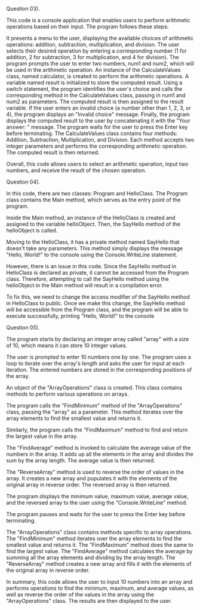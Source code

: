 
Question 03).

This code is a console application that enables users to perform arithmetic operations based on their input. The program follows these steps:

It presents a menu to the user, displaying the available choices of arithmetic operations: addition, subtraction, multiplication, and division.
The user selects their desired operation by entering a corresponding number (1 for addition, 2 for subtraction, 3 for multiplication, and 4 for division).
The program prompts the user to enter two numbers, num1 and num2, which will be used in the arithmetic operation.
An instance of the CalculateValues class, named calculator, is created to perform the arithmetic operations.
A variable named result is initialized to store the computed result.
Using a switch statement, the program identifies the user's choice and calls the corresponding method in the CalculateValues class, passing in num1 and num2 as parameters. The computed result is then assigned to the result variable.
If the user enters an invalid choice (a number other than 1, 2, 3, or 4), the program displays an "Invalid choice" message.
Finally, the program displays the computed result to the user by concatenating it with the "Your answer: " message.
The program waits for the user to press the Enter key before terminating.
The CalculateValues class contains four methods: Addition, Subtraction, Multiplication, and Division. Each method accepts two integer parameters and performs the corresponding arithmetic operation. The computed result is then returned.

Overall, this code allows users to select an arithmetic operation, input two numbers, and receive the result of the chosen operation.


Question 04).

In this code, there are two classes: Program and HelloClass. The Program class contains the Main method, which serves as the entry point of the program.

Inside the Main method, an instance of the HelloClass is created and assigned to the variable helloObject. Then, the SayHello method of the helloObject is called.

Moving to the HelloClass, it has a private method named SayHello that doesn't take any parameters. This method simply displays the message "Hello, World!" to the console using the Console.WriteLine statement.

However, there is an issue in this code. Since the SayHello method in HelloClass is declared as private, it cannot be accessed from the Program class. Therefore, attempting to call the SayHello method using the helloObject in the Main method will result in a compilation error.

To fix this, we need to change the access modifier of the SayHello method in HelloClass to public. Once we make this change, the SayHello method will be accessible from the Program class, and the program will be able to execute successfully, printing "Hello, World!" to the console 

Question 05).

The program starts by declaring an integer array called "array" with a size of 10, which means it can store 10 integer values.

The user is prompted to enter 10 numbers one by one. The program uses a loop to iterate over the array's length and asks the user for input at each iteration. The entered numbers are stored in the corresponding positions of the array.

An object of the "ArrayOperations" class is created. This class contains methods to perform various operations on arrays.

The program calls the "FindMinimum" method of the "ArrayOperations" class, passing the "array" as a parameter. This method iterates over the array elements to find the smallest value and returns it.

Similarly, the program calls the "FindMaximum" method to find and return the largest value in the array.

The "FindAverage" method is invoked to calculate the average value of the numbers in the array. It adds up all the elements in the array and divides the sum by the array length. The average value is then returned.

The "ReverseArray" method is used to reverse the order of values in the array. It creates a new array and populates it with the elements of the original array in reverse order. The reversed array is then returned.

The program displays the minimum value, maximum value, average value, and the reversed array to the user using the "Console.WriteLine" method.

The program pauses and waits for the user to press the Enter key before terminating.

The "ArrayOperations" class contains methods specific to array operations. The "FindMinimum" method iterates over the array elements to find the smallest value and returns it. The "FindMaximum" method does the same to find the largest value. The "FindAverage" method calculates the average by summing all the array elements and dividing by the array length. The "ReverseArray" method creates a new array and fills it with the elements of the original array in reverse order.

In summary, this code allows the user to input 10 numbers into an array and performs operations to find the minimum, maximum, and average values, as well as reverse the order of the values in the array using the "ArrayOperations" class. The results are then displayed to the user.




